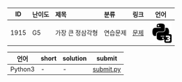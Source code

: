 | ID | 난이도 | 제목 | 분류 | 링크 | 언어 |
| -- | ---- | :-- | :-- | --- | --- |
| 1915 | G5 | 가장 큰 정삼각형 | 연습문제 | [문제](https://www.acmicpc.net/problem/1915) | [![python3](/assets/python3.svg)](/solutions/%5BG5%5D1915%20가장%20큰%20정삼각형/submit.py)  |

| 언어 | short | solution | submit |
| --- | ----- | -------- | ------ |
| Python3 | - | - | [submit.py](submit.py) |
